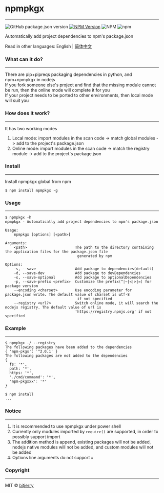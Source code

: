 # npmpkgx

---
![GitHub package.json version](https://img.shields.io/github/package-json/v/bitjerry/npmpkgx?style=flat-square)
[![NPM Version](https://img.shields.io/npm/v/npmpkgx?style=flat-square)](https://www.npmjs.org/package/npmpkgx)
![NPM](https://img.shields.io/npm/l/npmpkgx?style=flat-square)
![npm](https://img.shields.io/npm/dm/npmpkgx?style=flat-square)

Automatically add project dependencies to npm's package.json

Read in other languages: English | [简体中文](./README.zh-CN.md)


### What can it do?

---
There are pip+pipreqs packaging dependencies in python, and npm+npmpkgx in nodejs  
If you fork someone else's project and find that the missing module cannot be run, then the online mode will complete it for you  
If your project needs to be ported to other environments, then local mode will suit you  

### How does it work?

---
It has two working modes  
1. Local mode: import modules in the scan code -> match global modules -> add to the project's package.json  
2. Online mode: import modules in the scan code -> match the registry module -> add to the project's package.json  

### Install

---
Install npmpkgx global from npm
```shell
$ npm install npmpkgx -g
```

### Usage

---
```shell
$ npmpkgx -h  
npmpkgx - Automatically add project dependencies to npm's package.json

Usage:
    npmpkgx [options] [<path>]

Arguments:
    <path>                      The path to the directory containing the application files for the package.json file
                                 generated by npm

Options:
    -s, --save                  Add package to dependencies(default)
    -d, --save-dev              Add package to devDependencies
    -o, --save-optional         Add package to optionalDependencies
    -p, --save-prefix <prefix>  Customize the prefix(^|~|<|>|=) for package version
    --encoding <charset>        Use encoding parameter for package.json write. The default value of charset is utf-8
                                 if not specified
    --registry <url?>           Switch online mode, it will search the nodejs registry. The default value of url is
                                'https://registry.npmjs.org' if not specified

```

### Example

---
```shell
$ npmpkgx ./ --registry
The following packages have been added to the dependencies
{ 'npm-pkgs': '^2.0.1' }
The following packages are not added to the dependencies
{
  fs: '*',
  path: '*',
  https: '*',
  './cmd/command': '*',
  'npm-pkgxxx': '*'
}

$ npm install
...

```

### Notice

---
1. It is recommended to use npmpkgx under power shell
2. Currently only modules imported by `require()` are supported, in order to possibly support import
3. The addition method is append, existing packages will not be added, nodejs native modules will not be added, and custom modules will not be added
4. Options line arguments do not support `=`

### Copyright

---
MIT © [bitjerry](https://github.com/bitjerry/npmpkgx/blob/main/LICENSE)





